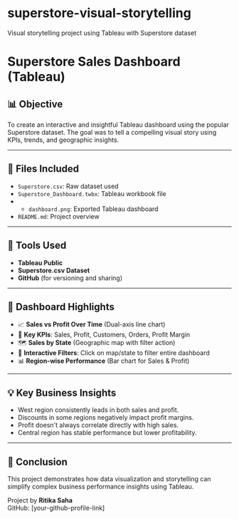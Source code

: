 # superstore-visual-storytelling
Visual storytelling project using Tableau with Superstore dataset
# Superstore Sales Dashboard (Tableau)

## 📊 Objective
To create an interactive and insightful Tableau dashboard using the popular Superstore dataset. The goal was to tell a compelling visual story using KPIs, trends, and geographic insights.

---

## 📁 Files Included
- `Superstore.csv`: Raw dataset used
- `Superstore_Dashboard.twbx`: Tableau workbook file 
- - `dashboard.png`: Exported Tableau dashboard
- `README.md`: Project overview

---

## 🔧 Tools Used

- **Tableau Public**
- **Superstore.csv Dataset**
- **GitHub** (for versioning and sharing)

---

## 📌 Dashboard Highlights

- 📈 **Sales vs Profit Over Time** (Dual-axis line chart)
- 🧮 **Key KPIs**: Sales, Profit, Customers, Orders, Profit Margin
- 🗺️ **Sales by State** (Geographic map with filter action)
- 🔀 **Interactive Filters**: Click on map/state to filter entire dashboard
- 📊 **Region-wise Performance** (Bar chart for Sales & Profit)

---

## 💡 Key Business Insights

- West region consistently leads in both sales and profit.
- Discounts in some regions negatively impact profit margins.
- Profit doesn't always correlate directly with high sales.
- Central region has stable performance but lower profitability.

---

## 📌 Conclusion

This project demonstrates how data visualization and storytelling can simplify complex business performance insights using Tableau.



Project by **Ritika Saha**  
GitHub: [your-github-profile-link]
